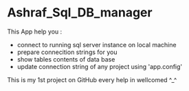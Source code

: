 # Ashraf_Sql_DB_manager
This App help you :
- connect to running sql server instance on local machine
- prepare connecition strings for you
- show tables contents of data base
- update connection string of any project using 'app.config'

This is my 1st project on GitHub
every help in wellcomed ^_^
